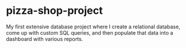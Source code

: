 # pizza-shop-project
My first extensive database project where I create a relational database, come up with custom SQL queries, and then populate that data into a dashboard with various reports.

